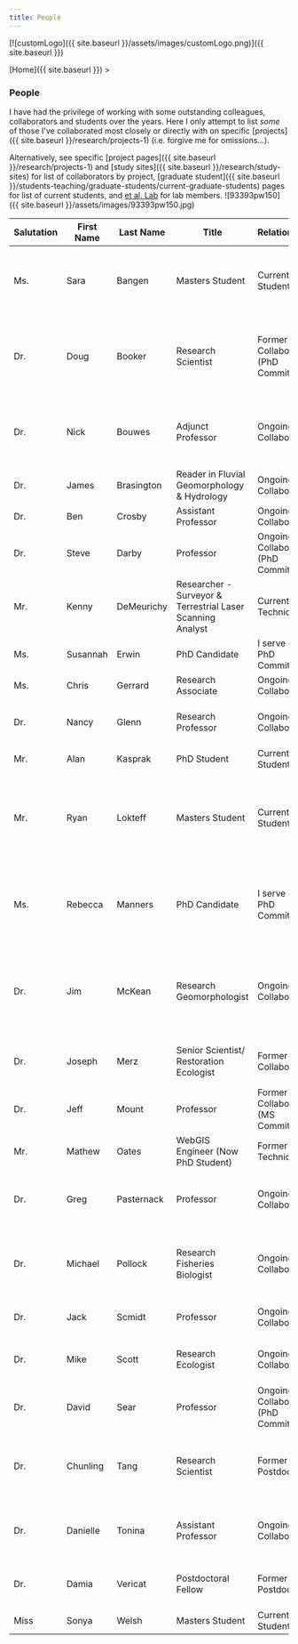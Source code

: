 ```yaml
---
title: People
---
```


[![customLogo]({{ site.baseurl }}/assets/images/customLogo.png)]({{ site.baseurl }})

[Home]({{ site.baseurl }})‎ >

### People

I have had the privilege of working with some outstanding colleagues, collaborators and students over the years. Here I only attempt to list *some* of those I've collaborated most closely or directly with on specific [projects]({{ site.baseurl }}/research/projects-1) (i.e. forgive me for omissions...).

Alternatively, see specific [project pages]({{ site.baseurl }}/research/projects-1) and [study sites]({{ site.baseurl }}/research/study-sites) for list of collaborators by project, [graduate student]({{ site.baseurl }}/students-teaching/graduate-students/current-graduate-students) pages for list of current students, and [et al. Lab](http://etal.joewheaton.org/) for lab members. ![93393pw150]({{ site.baseurl }}/assets/images/93393pw150.jpg)

| Salutation | First Name | Last Name  | Title                                    | Relationship                        | Web Page                                 | Primary Project                          | Affiliation                              |
| ---------- | ---------- | ---------- | ---------------------------------------- | ----------------------------------- | ---------------------------------------- | ---------------------------------------- | ---------------------------------------- |
| Ms.        | Sara       | Bangen     | Masters Student                          | Current Student                     |                                          | Improving Monitoring Protocols for Watersheds in the Columbia Basin | Utah State University                    |
| Dr.        | Doug       | Booker     | Research Scientist                       | Former Collaborator (PhD Commitee)  |                                          | Uncertainties in River Restoration       | National Institute of Water and Atmospheric Research (NIWA, New Zealand) |
| Dr.        | Nick       | Bouwes     | Adjunct Professor                        | Ongoing Collaborator                |                                          | Improving Monitoring Protocols for Watersheds in the Columbia Basin | Eco Logical Research, Utah State University |
| Dr.        | James      | Brasington | Reader in Fluvial Geomorphology & Hydrology | Ongoing Collaborator                | IGES Staff Page                          | Morphological Sediment Budgeting         | Aberystwyth University                   |
| Dr.        | Ben        | Crosby     | Assistant Professor                      | Ongoing Collaborator                | Personal Site                            | Salmon Basin                             | Idaho State University                   |
| Dr.        | Steve      | Darby      | Professor                                | Ongoing Collaborator (PhD Commitee) | Staff Profile                            | Uncertainties in River Restoration       | University of Southampton                |
| Mr.        | Kenny      | DeMeurichy | Researcher - Surveyor & Terrestrial Laser Scanning Analyst | Current Technician                  |                                          | et al. Lab                               | Utah State University                    |
| Ms.        | Susannah   | Erwin      | PhD Candidate                            | I serve on PhD Commitee             | Student Profile Page                     | Closing Sediment Budgets                 | Utah State University                    |
| Ms.        | Chris      | Gerrard    | Research Associate                       | Ongoing Collaborator                | RSGIS Center Staff Profile               | Extending DoD Software                   | RSGIS                                    |
| Dr.        | Nancy      | Glenn      | Research Professor                       | Ongoing Collaborator                | Boise Center Aerospace Laboratory        | Salmon Falls Land Slide - LiDaR Change Detection | Idaho State University                   |
| Mr.        | Alan       | Kasprak    | PhD Student                              | Current Student                     | Personal Website                         | MORPHED                                  | Utah State University                    |
| Mr.        | Ryan       | Lokteff    | Masters Student                          | Current Student                     |                                          | Comparison of Traditional Versus Ground-based LiDaR In-stream Habitat Assessments | Utah State University                    |
| Ms.        | Rebecca    | Manners    | PhD Candidate                            | I serve on PhD Commitee             | Student Profile                          | Multi-Scalar Geomorphic and Vegetative Feedbacks in the Colorado River Basin | Utah State University                    |
| Dr.        | Jim        | McKean     | Research Geomorphologist                 | Ongoing Collaborator                | Staff Profile                            | Bear Valley Creek - Green LiDaR          | USFS Rocky Mountain Research Station: Boise Aquatic Sciences Lab |
| Dr.        | Joseph     | Merz       | Senior Scientist/ Restoration Ecologist  | Former Collaborator                 |                                          | SHIRA                                    | Cramer Fish Sciences &amp;amp; UC Santa Cruz |
| Dr.        | Jeff       | Mount      | Professor                                | Former Collaborator (MS Commitee)   | Staff Profile                            | Cosumnes River                           | UC Davis Center for Watershed Sciences   |
| Mr.        | Mathew     | Oates      | WebGIS Engineer (Now PhD Student)        | Former Technician                   | Personal Site                            | CCCR                                     | University of Bristol                    |
| Dr.        | Greg       | Pasternack | Professor                                | Ongoing Collaborator                | Watershed Hydrology &amp;amp; Geomorphology Lab | SHIRA                                    | UC Davis                                 |
| Dr.        | Michael    | Pollock    | Research Fisheries Biologist             | Ongoing Collaborator                | NOAA staff page                          | Bridge Creek                             | NOAA Northwest Science Fisheries Science Center |
| Dr.        | Jack       | Scmidt     | Professor                                | Ongoing Collaborator                | Staff Profile                            | Big River Protocol Development           | Utah State University                    |
| Dr.        | Mike       | Scott      | Research Ecologist                       | Ongoing Collaborator                | Staff Profile                            | Big River Protocol Development           | USGS Fort Collins Science Center         |
| Dr.        | David      | Sear       | Professor                                | Ongoing Collaborator (PhD Commitee) | Staff Profile                            | Uncertainties in River Restoration       | University of Southampton                |
| Dr.        | Chunling   | Tang       | Research Scientist                       | Former Postdoc                      |                                          | Salmon Basin                             | University of Washington, Land Surface Hydrology Research Group |
| Dr.        | Danielle   | Tonina     | Assistant Professor                      | Ongoing Collaborator                | Contact Details                          | Bear Valley Creek                        | University of Idaho Center for Ecohydarulic Research |
| Dr.        | Damia      | Vericat    | Postdoctoral Fellow                      | Former Postdoc                      | Personal Site                            | Morphological Sediment Budgeting         | Forest Technology Centre of Catalonia    |
| Miss       | Sonya      | Welsh      | Masters Student                          | Current Student                     |                                          | Bridge Creek                             | Utah State University                    |